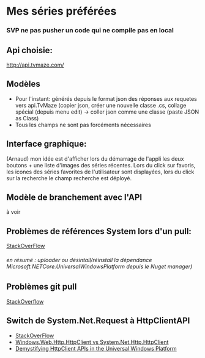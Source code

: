 # Mes séries préférées

### SVP ne pas pusher un code qui ne compile pas en local

## Api choisie:
http://api.tvmaze.com/

## Modèles
- Pour l'instant: générés depuis le format json des réponses aux requetes vers api.TvMaze (copier json, créer une nouvelle classe .cs, collage spécial (depuis menu edit) -> coller json comme une classe (paste JSON as Class)
- Tous les champs ne sont pas forcéments nécessaires

## Interface graphique:
(Arnaud) mon idée est d'afficher lors du démarrage de l'appli les deux boutons + une liste d'images des séries récentes. Lors du click sur favoris, les icones des séries favorites de l'utilisateur sont displayées, lors du click sur la recherche le champ recherche est déployé. 

## Modèle de branchement avec l'API
à voir

## Problèmes de références System lors d'un pull:
[StackOverFlow](https://stackoverflow.com/questions/32607616/visual-studio-2015-c-sharp-windows-universal-app-missing-assembly-reference/32607617#32607617)
###### en résumé : uploader ou désintall/réinstall la dépendance Microsoft.NETCore.UniversalWindowsPlatform depuis le Nuget manager)

## Problèmes git pull
[StackOverflow](https://stackoverflow.com/questions/1125968/how-do-i-force-git-pull-to-overwrite-local-files)

## Switch de System.Net.Request à HttpClientAPI
- [StackOverFlow](https://stackoverflow.com/a/38871200)
- [Windows.Web.Http.HttpClient vs System.Net.Http.HttpClient](https://stackoverflow.com/questions/31291008/system-net-http-httpclient-vs-windows-web-http-httpclient-what-are-the-main-di)
- [Demystifying HttpClient APIs in the Universal Windows Platform](https://blogs.windows.com/buildingapps/2015/11/23/demystifying-httpclient-apis-in-the-universal-windows-platform/)